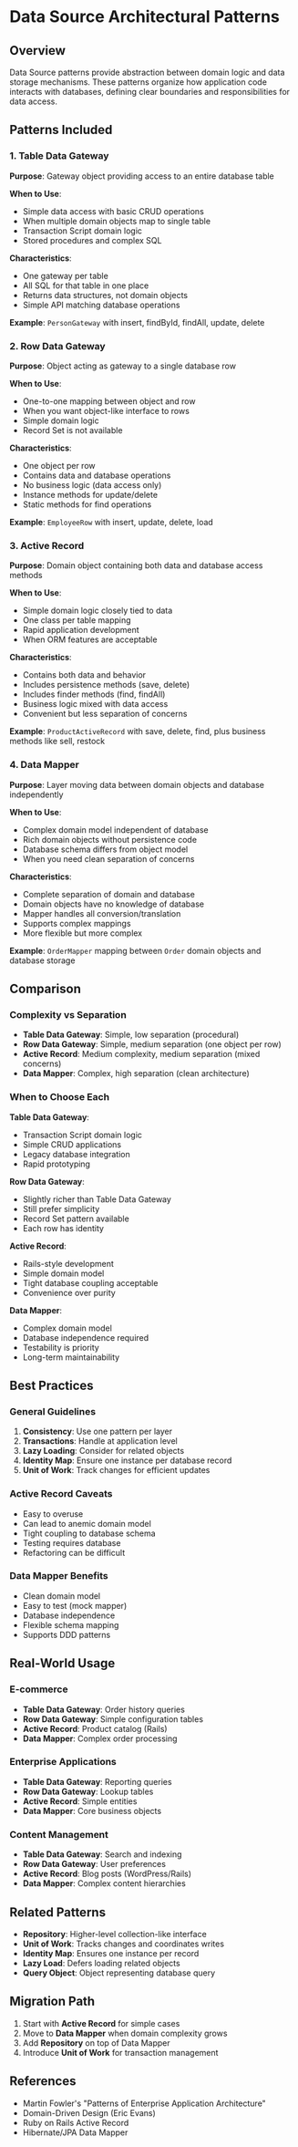# Data Source Architectural Patterns

## Overview
Data Source patterns provide abstraction between domain logic and data storage mechanisms. These patterns organize how application code interacts with databases, defining clear boundaries and responsibilities for data access.

## Patterns Included

### 1. Table Data Gateway
**Purpose**: Gateway object providing access to an entire database table

**When to Use**:
- Simple data access with basic CRUD operations
- When multiple domain objects map to single table
- Transaction Script domain logic
- Stored procedures and complex SQL

**Characteristics**:
- One gateway per table
- All SQL for that table in one place
- Returns data structures, not domain objects
- Simple API matching database operations

**Example**: `PersonGateway` with insert, findById, findAll, update, delete

### 2. Row Data Gateway
**Purpose**: Object acting as gateway to a single database row

**When to Use**:
- One-to-one mapping between object and row
- When you want object-like interface to rows
- Simple domain logic
- Record Set is not available

**Characteristics**:
- One object per row
- Contains data and database operations
- No business logic (data access only)
- Instance methods for update/delete
- Static methods for find operations

**Example**: `EmployeeRow` with insert, update, delete, load

### 3. Active Record
**Purpose**: Domain object containing both data and database access methods

**When to Use**:
- Simple domain logic closely tied to data
- One class per table mapping
- Rapid application development
- When ORM features are acceptable

**Characteristics**:
- Contains both data and behavior
- Includes persistence methods (save, delete)
- Includes finder methods (find, findAll)
- Business logic mixed with data access
- Convenient but less separation of concerns

**Example**: `ProductActiveRecord` with save, delete, find, plus business methods like sell, restock

### 4. Data Mapper
**Purpose**: Layer moving data between domain objects and database independently

**When to Use**:
- Complex domain model independent of database
- Rich domain objects without persistence code
- Database schema differs from object model
- When you need clean separation of concerns

**Characteristics**:
- Complete separation of domain and database
- Domain objects have no knowledge of database
- Mapper handles all conversion/translation
- Supports complex mappings
- More flexible but more complex

**Example**: `OrderMapper` mapping between `Order` domain objects and database storage

## Comparison

### Complexity vs Separation
- **Table Data Gateway**: Simple, low separation (procedural)
- **Row Data Gateway**: Simple, medium separation (one object per row)
- **Active Record**: Medium complexity, medium separation (mixed concerns)
- **Data Mapper**: Complex, high separation (clean architecture)

### When to Choose Each

**Table Data Gateway**:
- Transaction Script domain logic
- Simple CRUD applications
- Legacy database integration
- Rapid prototyping

**Row Data Gateway**:
- Slightly richer than Table Data Gateway
- Still prefer simplicity
- Record Set pattern available
- Each row has identity

**Active Record**:
- Rails-style development
- Simple domain model
- Tight database coupling acceptable
- Convenience over purity

**Data Mapper**:
- Complex domain model
- Database independence required
- Testability is priority
- Long-term maintainability

## Best Practices

### General Guidelines
1. **Consistency**: Use one pattern per layer
2. **Transactions**: Handle at application level
3. **Lazy Loading**: Consider for related objects
4. **Identity Map**: Ensure one instance per database record
5. **Unit of Work**: Track changes for efficient updates

### Active Record Caveats
- Easy to overuse
- Can lead to anemic domain model
- Tight coupling to database schema
- Testing requires database
- Refactoring can be difficult

### Data Mapper Benefits
- Clean domain model
- Easy to test (mock mapper)
- Database independence
- Flexible schema mapping
- Supports DDD patterns

## Real-World Usage

### E-commerce
- **Table Data Gateway**: Order history queries
- **Row Data Gateway**: Simple configuration tables
- **Active Record**: Product catalog (Rails)
- **Data Mapper**: Complex order processing

### Enterprise Applications
- **Table Data Gateway**: Reporting queries
- **Row Data Gateway**: Lookup tables
- **Active Record**: Simple entities
- **Data Mapper**: Core business objects

### Content Management
- **Table Data Gateway**: Search and indexing
- **Row Data Gateway**: User preferences
- **Active Record**: Blog posts (WordPress/Rails)
- **Data Mapper**: Complex content hierarchies

## Related Patterns
- **Repository**: Higher-level collection-like interface
- **Unit of Work**: Tracks changes and coordinates writes
- **Identity Map**: Ensures one instance per record
- **Lazy Load**: Defers loading related objects
- **Query Object**: Object representing database query

## Migration Path
1. Start with **Active Record** for simple cases
2. Move to **Data Mapper** when domain complexity grows
3. Add **Repository** on top of Data Mapper
4. Introduce **Unit of Work** for transaction management

## References
- Martin Fowler's "Patterns of Enterprise Application Architecture"
- Domain-Driven Design (Eric Evans)
- Ruby on Rails Active Record
- Hibernate/JPA Data Mapper
